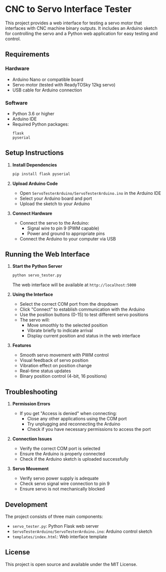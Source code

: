 # CNC to Servo Interface Tester

This project provides a web interface for testing a servo motor that interfaces with CNC machine binary outputs. It includes an Arduino sketch for controlling the servo and a Python web application for easy testing and control.

## Requirements

### Hardware
- Arduino Nano or compatible board
- Servo motor (tested with ReadyTOSky 12kg servo)
- USB cable for Arduino connection

### Software
- Python 3.6 or higher
- Arduino IDE
- Required Python packages:
  ```
  flask
  pyserial
  ```

## Setup Instructions

1. **Install Dependencies**
   ```bash
   pip install flask pyserial
   ```

2. **Upload Arduino Code**
   - Open `ServoTesterArduino/ServoTesterArduino.ino` in the Arduino IDE
   - Select your Arduino board and port
   - Upload the sketch to your Arduino

3. **Connect Hardware**
   - Connect the servo to the Arduino:
     - Signal wire to pin 9 (PWM capable)
     - Power and ground to appropriate pins
   - Connect the Arduino to your computer via USB

## Running the Web Interface

1. **Start the Python Server**
   ```bash
   python servo_tester.py
   ```
   The web interface will be available at `http://localhost:5000`

2. **Using the Interface**
   - Select the correct COM port from the dropdown
   - Click "Connect" to establish communication with the Arduino
   - Use the position buttons (0-15) to test different servo positions
   - The servo will:
     - Move smoothly to the selected position
     - Vibrate briefly to indicate arrival
     - Display current position and status in the web interface

3. **Features**
   - Smooth servo movement with PWM control
   - Visual feedback of servo position
   - Vibration effect on position change
   - Real-time status updates
   - Binary position control (4-bit, 16 positions)

## Troubleshooting

1. **Permission Errors**
   - If you get "Access is denied" when connecting:
     - Close any other applications using the COM port
     - Try unplugging and reconnecting the Arduino
     - Check if you have necessary permissions to access the port

2. **Connection Issues**
   - Verify the correct COM port is selected
   - Ensure the Arduino is properly connected
   - Check if the Arduino sketch is uploaded successfully

3. **Servo Movement**
   - Verify servo power supply is adequate
   - Check servo signal wire connection to pin 9
   - Ensure servo is not mechanically blocked

## Development

The project consists of three main components:
- `servo_tester.py`: Python Flask web server
- `ServoTesterArduino/ServoTesterArduino.ino`: Arduino control sketch
- `templates/index.html`: Web interface template

## License

This project is open source and available under the MIT License. 